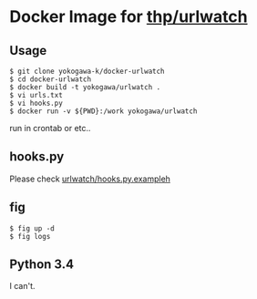 Docker Image for [thp/urlwatch](https://github.com/thp/urlwatch)
====

Usage
----

```console
$ git clone yokogawa-k/docker-urlwatch
$ cd docker-urlwatch
$ docker build -t yokogawa/urlwatch .
$ vi urls.txt
$ vi hooks.py
$ docker run -v ${PWD}:/work yokogawa/urlwatch
```

run in crontab or etc..

hooks.py
----

Please check [urlwatch/hooks.py.exampleh](https://github.com/thp/urlwatch/blob/master/share/urlwatch/examples/hooks.py.example)

fig
----

```
$ fig up -d
$ fig logs
```

Python 3.4
----

I can't.
